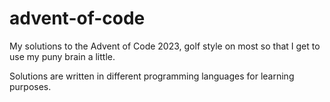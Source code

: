 # advent-of-code

My solutions to the Advent of Code 2023, golf style on most so that I get to use my puny brain a little.

Solutions are written in different programming languages for learning purposes.
